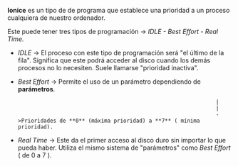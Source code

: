 
**Ionice** es un tipo de de programa que establece una prioridad a un proceso cualquiera de nuestro ordenador. 

Este puede tener tres tipos de programación -> *IDLE - Best Effort - Real Time.*

- *IDLE* -> El proceso con este tipo de programación será "el último de la fila". Significa que este podrá acceder al disco cuando los 
  demás procesos no lo necesiten. Suele llamarse "prioridad inactiva".
  
- *Best Effort* -> Permite el uso de un parámetro dependiendo de **parámetros**.

                                                                    |
                                                                    |
                                                                    ->Prioridades de **0** (máxima prioridad) a **7** ( mínima prioridad).

- *Real Time* -> Este da el primer acceso al disco duro sin importar lo que pueda haber. Utiliza el mismo sistema de "parámetros"
  como *Best Effort* ( de 0 a 7 ).
                                                                      
